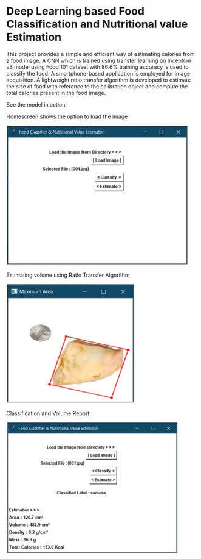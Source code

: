 # Deep Learning based Food Classification and Nutritional value Estimation

This project provides a simple and efficient way of estimating calories from a food image. A CNN which is trained using transfer learning on Inception v3 model using Food 101 dataset with 86.6% training accuracy is used to classify the food. A smartphone-based application is employed for image acquisition. A lightweight ratio transfer algorithm is developed to estimate the size of food with reference to the calibration object and compute the total calories present in the food image.

See the model in action:

Homescreen shows the option to load the image

![image](Picture3.jpg)

Estimating volume using Ratio Transfer Algorithm

![image](Picture1.jpg)

Classification and Volume Report

![image](Picture2.jpg)
